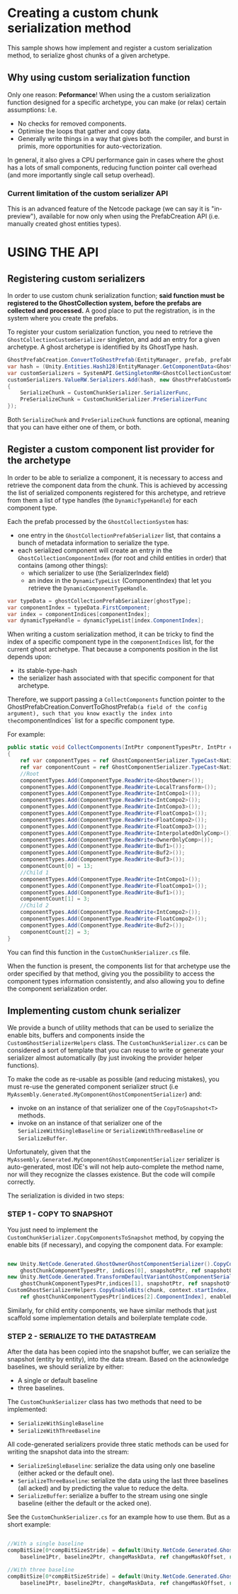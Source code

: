 # Creating a custom chunk serialization method

This sample shows how implement and register a custom serialization method, to serialize ghost chunks of a given archetype.

## Why using custom serialization function

Only one reason: **Peformance**! When using the a custom serialization function designed for a specific archetype,
you can make (or relax) certain assumptions: I.e.
* No checks for removed components.
* Optimise the loops that gather and copy data.
* Generally write things in a way that gives both the compiler, and burst in primis, more opportunities for
  auto-vectorization.

In general, it also gives a CPU performance gain in cases where the ghost has a lots of small components, reducing function pointer call overhead (and more importantly single call setup overhead).

### Current limitation of the custom serializer API
This is an advanced feature of the Netcode package (we can say it is "in-preview"), available for now only when using the PrefabCreation API (i.e. manually created ghost entities types).

# USING THE API
## Registering custom serializers
In order to use custom chunk serialization function; **said function must be registered to the GhostCollection system, before the
prefabs are collected and processed.** A good place to put the registration, is in the system where you create the prefabs.

To register your custom serialization function, you need to retrieve the `GhostCollectionCustomSerializer` singleton,
and add an entry for a given archetype. A ghost archetype is identified by its GhostType hash.

```csharp
GhostPrefabCreation.ConvertToGhostPrefab(EntityManager, prefab, prefabConfig);
var hash = (Unity.Entities.Hash128)EntityManager.GetComponentData<GhostType>(prefab);
var customSerializers = SystemAPI.GetSingletonRW<GhostCollectionCustomSerializers>();
customSerializers.ValueRW.Serializers.Add(hash, new GhostPrefabCustomSerializer
{
    SerializeChunk = CustomChunkSerializer.SerializerFunc, 
    PreSerializeChunk = CustomChunkSerializer.PreSerializerFunc
});
```

Both `SerializeChunk` and  `PreSerializeChunk` functions are optional, meaning that you can have either one of them, or both.

## Register a custom component list provider for the archetype
In order to be able to serialize a component, it is necessary to access and retrieve the component data from the chunk.
This is achieved by accessing the list of serialized components registered for this archetype, and retrieve from them a list of type handles (the `DynamicTypeHandle`) for each component type.

Each the prefab processed by the `GhostCollectionSystem` has:
- one entry in the `GhostCollectionPrefabSerializer` list, that contains a bunch of metadata information to serialize the type.
- each serialized component will create an entry in the `GhostCollectionComponentIndex` (for root and child entities in order) that contains (among other things):
  - which serializer to use (the SerializerIndex field)
  - an index in the `DynamicTypeList` (ComponentIndex) that let you retrieve the `DynamicComponentTypeHandle`.

```csharp
var typeData = ghostCollectionPrefabSerializer[ghostType];
var componentIndex = typeData.FirstComponent; 
var index = componentIndices[componentIndex];
var dynamicTypeHandle = dynamicTypeList[index.ComponentIndex];
```

When writing a custom serialization method, it can be tricky to find the index of a specific component type
in the `componentIndices` list, for the current ghost archetype. That because a components position in the list depends upon:
- its stable-type-hash
- the serializer hash associated with that specific component for that archetype.

Therefore, we support passing a `CollectComponents` function pointer to the GhostPrefabCreation.ConvertToGhostPrefab` (a field of the config argument),
such that you know exactly the index into the `componentIndices` list for a specific component type.

For example:

```csharp
public static void CollectComponents(IntPtr componentTypesPtr, IntPtr componentCountPtr)
{
    ref var componentTypes = ref GhostComponentSerializer.TypeCast<NativeList<ComponentType>>(componentTypesPtr);
    ref var componentCount = ref GhostComponentSerializer.TypeCast<NativeArray<int>>(componentCountPtr);
    //Root
    componentTypes.Add(ComponentType.ReadWrite<GhostOwner>());
    componentTypes.Add(ComponentType.ReadWrite<LocalTransform>());
    componentTypes.Add(ComponentType.ReadWrite<IntCompo1>());
    componentTypes.Add(ComponentType.ReadWrite<IntCompo2>());
    componentTypes.Add(ComponentType.ReadWrite<IntCompo3>());
    componentTypes.Add(ComponentType.ReadWrite<FloatCompo1>());
    componentTypes.Add(ComponentType.ReadWrite<FloatCompo2>());
    componentTypes.Add(ComponentType.ReadWrite<FloatCompo3>());
    componentTypes.Add(ComponentType.ReadWrite<InterpolatedOnlyComp>());
    componentTypes.Add(ComponentType.ReadWrite<OwnerOnlyComp>());
    componentTypes.Add(ComponentType.ReadWrite<Buf1>());
    componentTypes.Add(ComponentType.ReadWrite<Buf2>());
    componentTypes.Add(ComponentType.ReadWrite<Buf3>());
    componentCount[0] = 13;
    //Child 1
    componentTypes.Add(ComponentType.ReadWrite<IntCompo1>());
    componentTypes.Add(ComponentType.ReadWrite<FloatCompo1>());
    componentTypes.Add(ComponentType.ReadWrite<Buf1>());
    componentCount[1] = 3;
    //Child 2
    componentTypes.Add(ComponentType.ReadWrite<IntCompo2>());
    componentTypes.Add(ComponentType.ReadWrite<FloatCompo2>());
    componentTypes.Add(ComponentType.ReadWrite<Buf2>());
    componentCount[2] = 3;
}
```

You can find this function in the `CustomChunkSerializer.cs` file.

When the function is present, the components list for that archetype use the order specified by that method, giving you the possibility
to access the component types information consistently, and also allowing you to define the component serialization order.

## Implementing custom chunk serializer

We provide a bunch of utility methods that can be used to serialize the enable bits, buffers and components inside the
`CustomGhostSerializerHelpers` class.
The `CustomChunkSerializer.cs` can be considered a sort of template that you can reuse to write or generate your serializer almost
automatically (by just invoking the provider helper functions).

To make the code as re-usable as possible (and reducing mistakes), you must re-use the generated component serializer struct
(i.e `MyAssembly.Generated.MyComponentGhostComponentSerializer`) and:
- invoke on an instance of that serializer one of the `CopyToSnapshot<T>` methods.
- invoke on an instance of that serializer one of the `SerializeWithSingleBaseline` or `SerializeWithThreeBaseline` or `SerializeBuffer`.

Unfortunately, given that the `MyAssembly.Generated.MyComponentGhostComponentSerializer` serializer is auto-generated, most IDE's will not help auto-complete the method name, nor will they recognize the classes existence. But the code will compile correctly.

The serialization is divided in two steps:

### STEP 1 - COPY TO SNAPSHOT
You just need to implement the `CustomChunkSerializer.CopyComponentsToSnapshot` method, by copying the enable bits (if necessary), and copying the component data. For example:

```csharp

new Unity.NetCode.Generated.GhostOwnerGhostComponentSerializer().CopyComponentToSnapshot(chunk, ref context,
    ghostChunkComponentTypesPtr, indices[0], snapshotPtr, ref snapshotOffset);
new Unity.NetCode.Generated.TransformDefaultVariantGhostComponentSerializer().CopyComponentToSnapshot(chunk, ref context,
    ghostChunkComponentTypesPtr,indices[1], snapshotPtr, ref snapshotOffset);
CustomGhostSerializerHelpers.CopyEnableBits(chunk, context.startIndex, context.endIndex, context.snapshotStride,
    ref ghostChunkComponentTypesPtr[indices[2].ComponentIndex], enableBits, ref maskOffset);
```

Similarly, for child entity components, we have similar methods that just scaffold some implementation details and boilerplate template code.

### STEP 2 - SERIALIZE TO THE DATASTREAM
After the data has been copied into the snapshot buffer, we can serialize the snapshot (entity by entity), into the data stream. Based on the acknowledge baselines, we should serialize by either:
- A single or default baseline
- three baselines.

The `CustomChunkSerializer` class has two methods that need to be implemented:
- `SerializeWithSingleBaseline`
- `SerializeWithThreeBaseline`

All code-generated serializers provide three static methods can be used for writing the snapshot data into the stream:
- `SerializeSingleBaseline`: serialize the data using only one baseline (either acked or the default one).
- `SerializeThreeBaseline`: serialize the data using the last three baselines (all acked) and by predicting the value to reduce the delta.
- `SerializeBuffer`: serialize a buffer to the stream using one single baseline (either the default or the acked one).

See the `CustomChunkSerializer.cs` for an example how to use them. But as a short example:

```csharp

//With a single baseline
compBitSize[0*compBitSizeStride] = default(Unity.NetCode.Generated.GhostOwnerGhostComponentSerializer).SerializeComponentThreeBaseline(snapshotData,baseline0Ptr,
    baseline1Ptr, baseline2Ptr, changeMaskData, ref changeMaskOffset, ref snapshotOffset, ref predictor, ref writer, compressionModel);

//With three baseline
compBitSize[0*compBitSizeStride] = default(Unity.NetCode.Generated.GhostOwnerGhostComponentSerializer).SerializeComponentThreeBaseline(snapshotData,baseline0Ptr,
    baseline1Ptr, baseline2Ptr, changeMaskData, ref changeMaskOffset, ref snapshotOffset, ref predictor, ref writer, compressionModel);    
```




